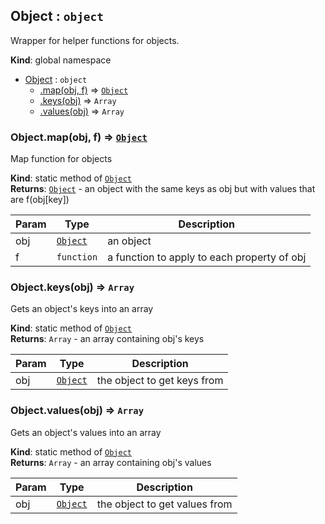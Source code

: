 <a name="Object"></a>
## Object : <code>object</code>
Wrapper for helper functions for objects.

**Kind**: global namespace  

* [Object](#Object) : <code>object</code>
  * [.map(obj, f)](#Object.map) ⇒ <code>[Object](#Object)</code>
  * [.keys(obj)](#Object.keys) ⇒ <code>Array</code>
  * [.values(obj)](#Object.values) ⇒ <code>Array</code>

<a name="Object.map"></a>
### Object.map(obj, f) ⇒ <code>[Object](#Object)</code>
Map function for objects

**Kind**: static method of <code>[Object](#Object)</code>  
**Returns**: <code>[Object](#Object)</code> - an object with the same keys as obj but with values that are f(obj[key])  

| Param | Type | Description |
| --- | --- | --- |
| obj | <code>[Object](#Object)</code> | an object |
| f | <code>function</code> | a function to apply to each property of obj |

<a name="Object.keys"></a>
### Object.keys(obj) ⇒ <code>Array</code>
Gets an object's keys into an array

**Kind**: static method of <code>[Object](#Object)</code>  
**Returns**: <code>Array</code> - an array containing obj's keys  

| Param | Type | Description |
| --- | --- | --- |
| obj | <code>[Object](#Object)</code> | the object to get keys from |

<a name="Object.values"></a>
### Object.values(obj) ⇒ <code>Array</code>
Gets an object's values into an array

**Kind**: static method of <code>[Object](#Object)</code>  
**Returns**: <code>Array</code> - an array containing obj's values  

| Param | Type | Description |
| --- | --- | --- |
| obj | <code>[Object](#Object)</code> | the object to get values from |

